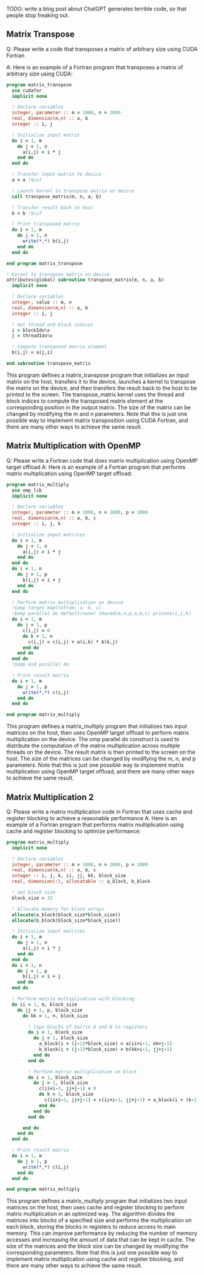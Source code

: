 TODO: write a blog post about ChatGPT generates terrible code, so that people stop freaking out.

## Matrix Transpose

Q: Please write a code that transposes a matrix of arbitrary size using CUDA Fortran

A: Here is an example of a Fortran program that transposes a matrix of arbitrary size using CUDA:

```fortran
program matrix_transpose
  use cudafor
  implicit none

  ! Declare variables
  integer, parameter :: m = 1000, n = 1000
  real, dimension(m,n) :: a, b
  integer :: i, j

  ! Initialize input matrix
  do i = 1, m
    do j = 1, n
      a(i,j) = i * j
    end do
  end do

  ! Transfer input matrix to device
  a = a !$cuf

  ! Launch kernel to transpose matrix on device
  call transpose_matrix(m, n, a, b)

  ! Transfer result back to host
  b = b !$cuf

  ! Print transposed matrix
  do i = 1, m
    do j = 1, n
      write(*,*) b(i,j)
    end do
  end do

end program matrix_transpose

! Kernel to transpose matrix on device
attributes(global) subroutine transpose_matrix(m, n, a, b)
  implicit none

  ! Declare variables
  integer, value :: m, n
  real, dimension(m,n) :: a, b
  integer :: i, j

  ! Get thread and block indices
  i = blockIdx%x
  j = threadIdx%x

  ! Compute transposed matrix element
  b(i,j) = a(j,i)

end subroutine transpose_matrix
```
This program defines a matrix_transpose program that initializes an input matrix on the host, transfers it to the device, launches a kernel to transpose the matrix on the device, and then transfers the result back to the host to be printed to the screen. The transpose_matrix kernel uses the thread and block indices to compute the transposed matrix element at the corresponding position in the output matrix. The size of the matrix can be changed by modifying the m and n parameters. Note that this is just one possible way to implement matrix transposition using CUDA Fortran, and there are many other ways to achieve the same result.


## Matrix Multiplication with OpenMP

Q: Please write a Fortran code that does matrix multiplication using OpenMP target offload
A: Here is an example of a Fortran program that performs matrix multiplication using OpenMP target offload:

```fortran
program matrix_multiply
  use omp_lib
  implicit none

  ! Declare variables
  integer, parameter :: m = 1000, n = 1000, p = 1000
  real, dimension(m,n) :: a, b, c
  integer :: i, j, k

  ! Initialize input matrices
  do i = 1, m
    do j = 1, n
      a(i,j) = i * j
    end do
  end do
  do i = 1, n
    do j = 1, p
      b(i,j) = i + j
    end do
  end do

  ! Perform matrix multiplication on device
  !$omp target map(tofrom: a, b, c)
  !$omp parallel do default(none) shared(m,n,p,a,b,c) private(i,j,k)
  do i = 1, m
    do j = 1, p
      c(i,j) = 0
      do k = 1, n
        c(i,j) = c(i,j) + a(i,k) * b(k,j)
      end do
    end do
  end do
  !$omp end parallel do

  ! Print result matrix
  do i = 1, m
    do j = 1, p
      write(*,*) c(i,j)
    end do
  end do

end program matrix_multiply
```
This program defines a matrix_multiply program that initializes two input matrices on the host, then uses OpenMP target offload to perform matrix multiplication on the device. The omp parallel do construct is used to distribute the computation of the matrix multiplication across multiple threads on the device. The result matrix is then printed to the screen on the host. The size of the matrices can be changed by modifying the m, n, and p parameters. Note that this is just one possible way to implement matrix multiplication using OpenMP target offload, and there are many other ways to achieve the same result.

## Matrix Multiplication 2

Q: Please write a matrix multiplication code in Fortran that uses cache and register blocking to achieve a reasonable performance
A: Here is an example of a Fortran program that performs matrix multiplication using cache and register blocking to optimize performance:

```fortran
program matrix_multiply
  implicit none

  ! Declare variables
  integer, parameter :: m = 1000, n = 1000, p = 1000
  real, dimension(m,n) :: a, b, c
  integer :: i, j, k, ii, jj, kk, block_size
  real, dimension(:), allocatable :: a_block, b_block

  ! Set block size
  block_size = 32

  ! Allocate memory for block arrays
  allocate(a_block(block_size*block_size))
  allocate(b_block(block_size*block_size))

  ! Initialize input matrices
  do i = 1, m
    do j = 1, n
      a(i,j) = i * j
    end do
  end do
  do i = 1, n
    do j = 1, p
      b(i,j) = i + j
    end do
  end do

  ! Perform matrix multiplication with blocking
  do ii = 1, m, block_size
    do jj = 1, p, block_size
      do kk = 1, n, block_size

        ! Copy blocks of matrix A and B to registers
        do i = 1, block_size
          do j = 1, block_size
            a_block(i + (j-1)*block_size) = a(ii+i-1, kk+j-1)
            b_block(i + (j-1)*block_size) = b(kk+i-1, jj+j-1)
          end do
        end do

        ! Perform matrix multiplication on block
        do i = 1, block_size
          do j = 1, block_size
            c(ii+i-1, jj+j-1) = 0
            do k = 1, block_size
              c(ii+i-1, jj+j-1) = c(ii+i-1, jj+j-1) + a_block(i + (k-1)*block_size) * b_block(k + (j-1)*block_size)
            end do
          end do
        end do

      end do
    end do
  end do

  ! Print result matrix
  do i = 1, m
    do j = 1, p
      write(*,*) c(i,j)
    end do
  end do

end program matrix_multiply
```
This program defines a matrix_multiply program that initializes two input matrices on the host, then uses cache and register blocking to perform matrix multiplication in an optimized way. The algorithm divides the matrices into blocks of a specified size and performs the multiplication on each block, storing the blocks in registers to reduce access to main memory. This can improve performance by reducing the number of memory accesses and increasing the amount of data that can be kept in cache. The size of the matrices and the block size can be changed by modifying the corresponding parameters. Note that this is just one possible way to implement matrix multiplication using cache and register blocking, and there are many other ways to achieve the same result.

